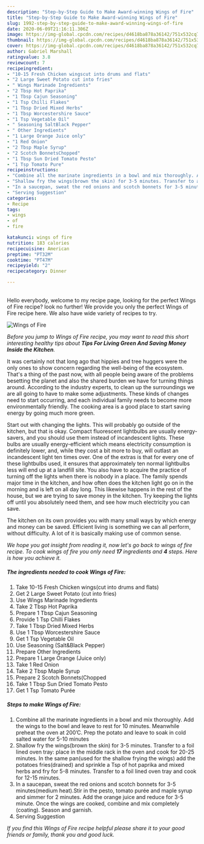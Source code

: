 ```yaml
---
description: "Step-by-Step Guide to Make Award-winning Wings of Fire"
title: "Step-by-Step Guide to Make Award-winning Wings of Fire"
slug: 1992-step-by-step-guide-to-make-award-winning-wings-of-fire
date: 2020-06-09T21:16:11.306Z
image: https://img-global.cpcdn.com/recipes/d4618ba878a36142/751x532cq70/wings-of-fire-recipe-main-photo.jpg
thumbnail: https://img-global.cpcdn.com/recipes/d4618ba878a36142/751x532cq70/wings-of-fire-recipe-main-photo.jpg
cover: https://img-global.cpcdn.com/recipes/d4618ba878a36142/751x532cq70/wings-of-fire-recipe-main-photo.jpg
author: Gabriel Marshall
ratingvalue: 3.8
reviewcount: 7
recipeingredient:
- "10-15 Fresh Chicken wingscut into drums and flats"
- "2 Large Sweet Potato cut into fries"
- " Wings Marinade Ingredients"
- "2 Tbsp Hot Paprika"
- "1 Tbsp Cajun Seasoning"
- "1 Tsp Chilli Flakes"
- "1 Tbsp Dried Mixed Herbs"
- "1 Tbsp Worcestershire Sauce"
- "1 Tsp Vegetable Oil"
- " Seasoning SaltBlack Pepper"
- " Other Ingredients"
- "1 Large Orange Juice only"
- "1 Red Onion"
- "2 Tbsp Maple Syrup"
- "2 Scotch BonnetsChopped"
- "1 Tbsp Sun Dried Tomato Pesto"
- "1 Tsp Tomato Pure"
recipeinstructions:
- "Combine all the marinate ingredients in a bowl and mix thoroughly. Add the wings to the bowl and leave to rest for 10 minutes. Meanwhile preheat the oven at 200’C. Prep the potato and leave to soak in cold salted water for 5-10 minutes"
- "Shallow fry the wings(brown the skin) for 3-5 minutes. Transfer to a foil lined oven tray: place in the middle rack in the oven and cook for 20-25 minutes. In the same pan(used for the shallow frying the wings) add the potatoes fries(drained) and sprinkle a Tsp of hot paprika and mixed herbs and fry for 5-8 minutes. Transfer to a foil lined oven tray and cook for 12-15 minutes."
- "In a saucepan, sweat the red onions and scotch bonnets for 3-5 minutes(medium heat).Stir in the pesto, tomato purée and maple syrup and simmer for 2 minutes. Add the orange juice and reduce for 3-5 minute. Once the wings are cooked, combine and mix completely (coating). Season and garnish."
- "Serving Suggestion"
categories:
- Recipe
tags:
- wings
- of
- fire

katakunci: wings of fire 
nutrition: 183 calories
recipecuisine: American
preptime: "PT32M"
cooktime: "PT47M"
recipeyield: "2"
recipecategory: Dinner

---
```

<br>
Hello everybody, welcome to my recipe page, looking for the perfect Wings of Fire recipe? look no further! We provide you only the perfect Wings of Fire recipe here. We also have wide variety of recipes to try.
<br>


![Wings of Fire](https://img-global.cpcdn.com/recipes/d4618ba878a36142/751x532cq70/wings-of-fire-recipe-main-photo.jpg)

<i>Before you jump to Wings of Fire recipe, you may want to read this short interesting healthy tips about 
<strong>Tips For Living Green And Saving Money Inside the Kitchen</strong>.</i>
</br>

It was certainly not that long ago that hippies and tree huggers were the only ones to show concern regarding the well-being of the ecosystem. That's a thing of the past now, with all people being aware of the problems besetting the planet and also the shared burden we have for turning things around. According to the industry experts, to clean up the surroundings we are all going to have to make some adjustments. These kinds of changes need to start occurring, and each individual family needs to become more environmentally friendly. The cooking area is a good place to start saving energy by going much more green.

Start out with changing the lights. This will probably go outside of the kitchen, but that is okay. Compact fluorescent lightbulbs are usually energy-savers, and you should use them instead of incandescent lights. These bulbs are usually energy-efficient which means electricity consumption is definitely lower, and, while they cost a bit more to buy, will outlast an incandescent light ten times over. One of the extras is that for every one of these lightbulbs used, it ensures that approximately ten normal lightbulbs less will end up at a landfill site. You also have to acquire the practice of turning off the lights when there is nobody in a place. The family spends major time in the kitchen, and how often does the kitchen light go on in the morning and is left on all day long. This likewise happens in the rest of the house, but we are trying to save money in the kitchen. Try keeping the lights off until you absolutely need them, and see how much electricity you can save.

The kitchen on its own provides you with many small ways by which energy and money can be saved. Efficient living is something we can all perform, without difficulty. A lot of it is basically making use of common sense.


<i>We hope you got insight from reading it, now let's go back to wings of fire recipe. To cook wings of fire you only need <strong>17</strong> ingredients and <strong>4</strong> steps. Here is how you achieve it.
</i>

##### The ingredients needed to cook Wings of Fire:

1. Take 10-15 Fresh Chicken wings(cut into drums and flats)
1. Get 2 Large Sweet Potato (cut into fries)
1. Use  Wings Marinade Ingredients
1. Take 2 Tbsp Hot Paprika
1. Prepare 1 Tbsp Cajun Seasoning
1. Provide 1 Tsp Chilli Flakes
1. Take 1 Tbsp Dried Mixed Herbs
1. Use 1 Tbsp Worcestershire Sauce
1. Get 1 Tsp Vegetable Oil
1. Use  Seasoning (Salt&amp;Black Pepper)
1. Prepare  Other Ingredients
1. Prepare 1 Large Orange (Juice only)
1. Take 1 Red Onion
1. Take 2 Tbsp Maple Syrup
1. Prepare 2 Scotch Bonnets(Chopped
1. Take 1 Tbsp Sun Dried Tomato Pesto
1. Get 1 Tsp Tomato Purée


##### Steps to make Wings of Fire:

1. Combine all the marinate ingredients in a bowl and mix thoroughly. Add the wings to the bowl and leave to rest for 10 minutes. Meanwhile preheat the oven at 200’C. Prep the potato and leave to soak in cold salted water for 5-10 minutes
1. Shallow fry the wings(brown the skin) for 3-5 minutes. Transfer to a foil lined oven tray: place in the middle rack in the oven and cook for 20-25 minutes. In the same pan(used for the shallow frying the wings) add the potatoes fries(drained) and sprinkle a Tsp of hot paprika and mixed herbs and fry for 5-8 minutes. Transfer to a foil lined oven tray and cook for 12-15 minutes.
1. In a saucepan, sweat the red onions and scotch bonnets for 3-5 minutes(medium heat).Stir in the pesto, tomato purée and maple syrup and simmer for 2 minutes. Add the orange juice and reduce for 3-5 minute. Once the wings are cooked, combine and mix completely (coating). Season and garnish.
1. Serving Suggestion


<i>If you find this Wings of Fire recipe helpful please share it to your good friends or family, thank you and good luck.</i>
